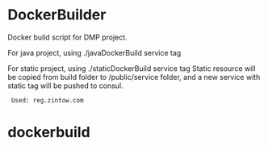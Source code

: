 # DockerBuilder

Docker build script for DMP project.

For java project, using ./javaDockerBuild service tag


For static project, using ./staticDockerBuild service tag
Static resource will be copied from build folder to /public/service folder, and
a new service with static tag will be pushed to consul.

``` Used: reg.zintow.com```
# dockerbuild
